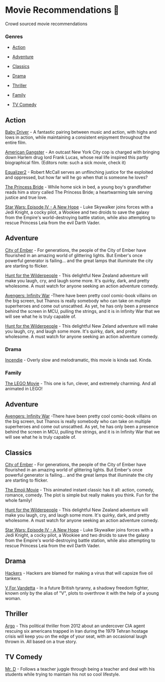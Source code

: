 # Movie Recommendations 🍿
Crowd sourced movie recommendations

### Genres
* [Action](#action)
* [Adventure](#adventure)
* [Classics](#classics)
* [Drama](#drama)

* [Thriller](#thriller)

* [Family](#family)
* [TV Comedy](#tvComedy)



## Action
[Baby Driver](https://www.imdb.com/title/tt3890160/) - A fantastic pairing between music and action, with highs and lows in action, while maintaining a consistent enjoyment throughout the entire film.

[American Gangster](https://www.imdb.com/title/tt0765429) - An outcast New York City cop is charged with bringing down Harlem drug lord Frank Lucas, whose real life inspired this partly biographical film. (Editors note: such a sick movie, check it)

[Equalizer2](https://www.imdb.com/title/tt3766354/) - Robert McCall serves an unflinching justice for the exploited and oppressed, but how far will he go when that is someone he loves?

[The Princess Bride](https://www.imdb.com/title/tt0093779/?ref_=nv_sr_1) - While home sick in bed, a young boy's grandfather reads him a story called The Princess Bride; a heartwarming tale serving justice and true love.

[Star Wars: Episode IV - A New Hope](https://www.imdb.com/title/tt0076759/) - Luke Skywalker joins forces with a Jedi Knight, a cocky pilot, a Wookiee and two droids to save the galaxy from the Empire's world-destroying battle station, while also attempting to rescue Princess Leia from the evil Darth Vader.


## Adventure
[City of Ember](https://www.imdb.com/title/tt0970411/?ref_=nv_sr_1) - For generations, the people of the City of Ember have flourished in an amazing world of glittering lights. But Ember's once powerful generator is failing... and the great lamps that illuminate the city are starting to flicker.

[Hunt for the Wilderpeople](https://www.imdb.com/title/tt4698684/?ref_=nv_sr_2) - This delightful New Zealand adventure will make you laugh, cry, and laugh some more. It's quirky, dark, and pretty wholesome. A must watch for anyone seeking an action adventure comedy.

[Avengers: Infinity War](https://www.imdb.com/title/tt4154756/) -There have been pretty cool comic-book villains on the big screen, but Thanos is really somebody who can take on multiple superheroes and come out unscathed. As yet, he has only been a presence behind the screen in MCU, pulling the strings, and it is in Infinity War that we will see what he is truly capable of.

[Hunt for the Wilderpeople](https://www.imdb.com/title/tt4698684/?ref_=nv_sr_2) - This delightful New Zeland adventure will make you laugh, cry, and laugh some more. It's quirky, dark, and pretty wholesome. A must watch for anyone seeking an action adventure comedy.

### Drama

[Incendie](https://www.imdb.com/title/tt0120737/) - Overly slow and melodramatic, this movie is kinda sad. Kinda.

### Family

[The LEGO Movie](https://www.imdb.com/title/tt1490017/) - This one is fun, clever, and extremely charming. And all animated in LEGO!

## Adventure
[Avengers: Infinity War](https://www.imdb.com/title/tt4154756/) -There have been pretty cool comic-book villains on the big screen, but Thanos is really somebody who can take on multiple superheroes and come out unscathed. As yet, he has only been a presence behind the screen in MCU, pulling the strings, and it is in Infinity War that we will see what he is truly capable of.


## Classics
[City of Ember](https://www.imdb.com/title/tt0970411/?ref_=nv_sr_1) - For generations, the people of the City of Ember have flourished in an amazing world of glittering lights. But Ember's once powerful generator is failing... and the great lamps that illuminate the city are starting to flicker.

[The Emoji Movie](https://www.imdb.com/title/tt4877122/) - This animated instant classic has it all: action, comedy, romance, comedy. The plot is simple but really makes you think. Fun for the whole family!

[Hunt for the Wilderpeople](https://www.imdb.com/title/tt4698684/?ref_=nv_sr_2) - This delightful New Zealand adventure will make you laugh, cry, and laugh some more. It's quirky, dark, and pretty wholesome. A must watch for anyone seeking an action adventure comedy.

[Star Wars: Episode IV - A New Hope](https://www.imdb.com/title/tt0076759/) - Luke Skywalker joins forces with a Jedi Knight, a cocky pilot, a Wookiee and two droids to save the galaxy from the Empire's world-destroying battle station, while also attempting to rescue Princess Leia from the evil Darth Vader.


## Drama
[Hackers](https://www.imdb.com/title/tt0113243/) - Hackers are blamed for making a virus that will capsize five oil tankers.

[V For Vandetta](https://www.imdb.com/title/tt0434409) - In a future British tyranny, a shadowy freedom fighter, known only by the alias of "V", plots to overthrow it with the help of a young woman.



## Thriller
[Argo](https://www.imdb.com/title/tt1024648/) - This political thriller from 2012 about an undercover CIA agent rescuing six americans trapped in Iran during the 1979 Tehran hostage crisis will keep you on the edge of your seat, with an occasional laugh thrown in. All based on a true story.

## TV Comedy
[Mr. D](https://www.imdb.com/title/tt2128016) - Follows a teacher juggle through being a teacher and deal with his students while trying to maintain his not so cool lifestyle. 




